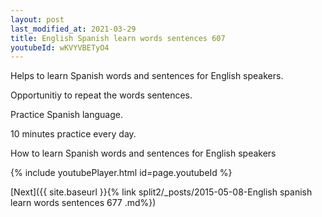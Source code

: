 ```yaml
---
layout: post
last_modified_at: 2021-03-29
title: English Spanish learn words sentences 607 
youtubeId: wKVYVBETyO4
---
```

 
 
Helps to learn Spanish words and sentences for English speakers.

Opportunitiy to repeat the words sentences. 

Practice Spanish language. 
 
10 minutes practice every day. 
 
How to learn Spanish words and sentences for English speakers 
 
{% include youtubePlayer.html id=page.youtubeId %}
 
 
[Next]({{ site.baseurl }}{% link  split2/_posts/2015-05-08-English spanish learn words sentences 677 .md%})
 
